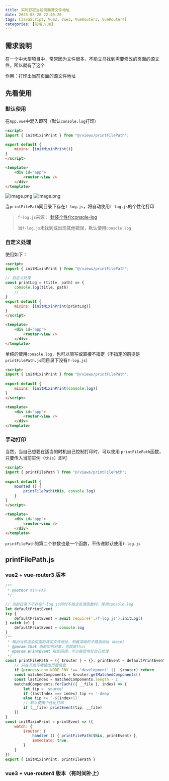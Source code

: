 ```yaml
---
title: 实时获取当前页面源文件地址
date: 2023-08-28 22:40:20
tags: [JavaScript, Vue2, Vue3, VueRouter3, VueRouter4]
categories: [前端,Vue]
---
```


## 需求说明

在一个中大型项目中，常常因为文件很多，不能立马找到需要修改的页面的源文件，所以就有了这个

作用：打印出当前页面的源文件地址

## 先看使用

### 默认使用

在`App.vue`中混入即可（默认`console.log`打印）
```html
<script>
import { initMixinPrint } from "@/views/printFilePath";

export default {
    mixins: [initMixinPrint()]
}
</script>

<template>
    <div id="app">
        <router-view />
    </div>
</template>
```

![image.png](https://s2.loli.net/2023/08/28/paTzvJGrkV4qOZW.png)
![image.png](https://s2.loli.net/2023/08/28/vyfz2k9xTnQ3rJB.png)

当`printFilePath`同目录下存在`f-log.js`，将自动使用`f-log.js`的个性化打印

> `f-log.js`来源： [封装个性化console-log](/2023/08/27/封装个性化console-log/) 
>
> 当`f-log.js`未找到或出现其他错误，默认使用`console.log`

### 自定义处理

使用如下：

```html
<script>
import { initMixinPrint } from "@/views/printFilePath";
    
// 自定义处理
const printLog = (title, path) => {
    console.log(title, path)
    // ...
}
export default {
    mixins: [initMixinPrint(printLog)]
}
</script>

<template>
    <div id="app">
        <router-view />
    </div>
</template>
```

单纯的使用`console.log`，也可以简写或直接不指定（不指定的前提是`printFilePath.js`同目录下没有`f-log.js`）

```html
<script>
import { initMixinPrint } from "@/views/printFilePath";
    
export default {
    mixins: [initMixinPrint(console.log)]
}
</script>

<template>
    <div id="app">
        <router-view />
    </div>
</template>
```

### 手动打印

当然，当自己想要在适当的时机自己控制打印时，可以使用 `printFilePath`函数，只要传入当前实例（`this`）即可

```html
<script>
import { printFilePath } from "@/views/printFilePath";
    
export default {
    mounted () {
        printFilePath(this, console.log)
    }
}
</script>

<template>
    <div id="app">
        <router-view />
    </div>
</template>

```

`printFilePath`的第二个参数也是一个函数，不传递默认使用`f-log.js`

## printFilePath.js

### vue2 + vue-router3 版本

```js
/**
 * @author Xin-FAS
 */

// 当前目录下不存在f-log.js同时不指定处理函数时，使用console.log
let defaultPrintEvent
try {
    defaultPrintEvent = await require('./f-log.js').initLog()
} catch (e) {
    defaultPrintEvent = console.log
}
/**
 * 输出当前渲染页面的真实文件地址，和最深级的子路由地址（deep）
 * @param that 当前实例对象，也就是this
 * @param printEvent 指定回调，可以接受地址自己处理
 */
const printFilePath = ({ $router } = {}, printEvent = defaultPrintEvent) => {
    // 只在开发环境输出页面信息
    if (process.env.NODE_ENV !== 'development' || !$router) return
    const matchedComponents = $router.getMatchedComponents()
    const lastIndex = matchedComponents.length - 1
    matchedComponents.forEach(({ __file }, index) => {
        let tip = 'source'
        if (lastIndex === index) tip += '-deep'
        else tip += `-${index+1}`
        // 默认使用个性化打印
        if (__file) printEvent(tip, __file)
    })
}
const initMixinPrint = printEvent => ({
    watch: {
        $router: {
            handler () { printFilePath(this, printEvent) },
            immediate: true,
        }
    }
})
export { initMixinPrint, printFilePath }
```

### vue3 + vue-router4 版本（有时间补上）
